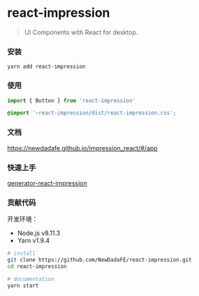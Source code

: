 # react-impression

> UI Components with React for desktop.

### 安装

```shell
yarn add react-impression
```

### 使用

```js
import { Button } from 'react-impression'
```

```scss
@import '~react-impression/dist/react-impression.css';
```

### 文档

https://newdadafe.github.io/impression_react/#/app

### 快速上手

[generator-react-impression](https://github.com/NewDadaFE/generator/tree/master/packages/generator-react-impression)

### 贡献代码

开发环境：

- Node.js v8.11.3
- Yarn v1.9.4

```sh
# install
git clone https://github.com/NewDadaFE/react-impression.git
cd react-impression

# documentation
yarn start
```

